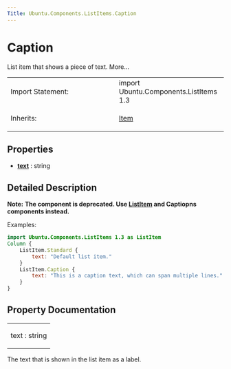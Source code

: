 ```yaml
---
Title: Ubuntu.Components.ListItems.Caption
---
```

        
Caption
=======

<span class="subtitle"></span>
List item that shows a piece of text. More...

<table>
<colgroup>
<col width="50%" />
<col width="50%" />
</colgroup>
<tbody>
<tr class="odd">
<td>Import Statement:</td>
<td>import Ubuntu.Components.ListItems 1.3</td>
</tr>
<tr class="even">
<td>Inherits:</td>
<td><p><a href="QtQuick.Item.md">Item</a></p></td>
</tr>
</tbody>
</table>

<span id="properties"></span>
Properties
----------

-   ****[text](#text-prop)**** : string

<span id="details"></span>
Detailed Description
--------------------

**Note:** **The component is deprecated. Use [ListItem](../Ubuntu.Components.ListItem.md) and Captiopns components instead.**

Examples:

``` qml
import Ubuntu.Components.ListItems 1.3 as ListItem
Column {
    ListItem.Standard {
        text: "Default list item."
    }
    ListItem.Caption {
        text: "This is a caption text, which can span multiple lines."
    }
}
```

Property Documentation
----------------------

<table>
<colgroup>
<col width="100%" />
</colgroup>
<tbody>
<tr class="odd">
<td><p><span id="text-prop"></span><span class="name">text</span> : <span class="type">string</span></p></td>
</tr>
</tbody>
</table>

The text that is shown in the list item as a label.

